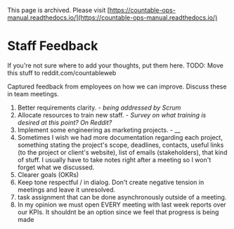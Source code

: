 This page is archived. Please visit [https://countable-ops-manual.readthedocs.io/](https://countable-ops-manual.readthedocs.io/)
# Staff Feedback

If you're not sure where to add your thoughts, put them here. TODO: Move this stuff to reddit.com/countableweb

Captured feedback from employees on how we can improve. Discuss these in team meetings.

1. Better requirements clarity. - _being addressed by Scrum_
2. Allocate resources to train new staff. - _Survey on what training is desired at this point? On Reddit?_
3. Implement some engineering as marketing projects. - __
4. Sometimes I wish we had more documentation regarding each project, something stating the project's scope, deadlines, contacts, useful links (to the project or client's website), list of emails (stakeholders), that kind of stuff. I usually have to take notes right after a meeting so I won't forget what we discussed.
5. Clearer goals (OKRs)
6. Keep tone respectful / in dialog. Don't create negative tension in meetings and leave it unresolved.
7. task assignment that can be done asynchronously outside of a meeting.
8. In my opinion we must open EVERY meeting with last week reports over our KPIs. It shouldnt be an option since we feel that progress is being made
